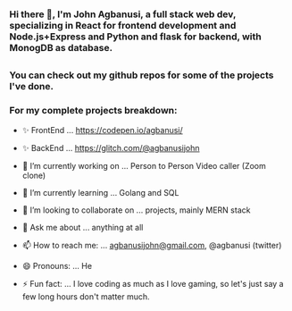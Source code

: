 ### Hi there 👋, I'm John Agbanusi, a full stack web dev, specializing in React for frontend development and Node.js+Express and Python and flask for backend, with MonogDB as database.
##
### You can check out my github repos for some of the projects I've done.

### For my complete projects breakdown:

- ✨ FrontEnd ... https://codepen.io/agbanusi/
- ✨ BackEnd ... https://glitch.com/@agbanusijohn

- 🔭 I’m currently working on ... Person to Person Video caller (Zoom clone)
- 🌱 I’m currently learning ... Golang and SQL
- 👯 I’m looking to collaborate on ... projects, mainly MERN stack
- 💬 Ask me about ... anything at all
- 📫 How to reach me: ... agbanusijohn@gmail.com, @agbanusi (twitter)
- 😄 Pronouns: ... He
- ⚡ Fun fact: ... I love coding as much as I love gaming, so let's just say a few long hours don't matter much.

